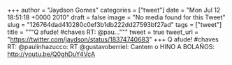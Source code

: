 
+++
author = "Jaydson Gomes"
categories = ["tweet"]
date = "Mon Jul 12 18:51:18 +0000 2010"
draft = false
image = "No media found for this Tweet"
slug = "126764dad410280c0ef3b1db222dd27593bf27ad"
tags = ["tweet"]
title = """Q afude! #chaves RT: @pau..."""
tweet = true
tweet_url = "https://twitter.com/jaydson/status/18374740683"
+++
Q afude! #chaves RT: @paulinhazucco: RT @gustavoberriel: Cantem o HINO A BOLAÑOS: http://youtu.be/Q0ghDuY4VcA
